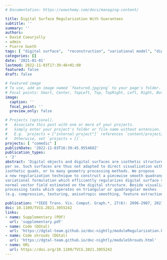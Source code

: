 ```yaml
---
# Documentation: https://wowchemy.com/docs/managing-content/

title: Digital Surface Regularization With Guarantees
subtitle: ''
summary: ''
authors:
- David Coeurjolly
- admin
- Pierre Gueth
tags: [ "digital surface",  "reconstruction", "variational model", "digital geometry", "discrete geometric estimator", "piecewise smooth reconstruction" ]
categories: []
date: '2021-01-01'
lastmod: 2022-11-03T17:39:46+01:00
featured: false
draft: false

# Featured image
# To use, add an image named `featured.jpg/png` to your page's folder.
# Focal points: Smart, Center, TopLeft, Top, TopRight, Left, Right, BottomLeft, Bottom, BottomRight.
image:
  caption: ''
  focal_point: ''
  preview_only: false

# Projects (optional).
#   Associate this post with one or more of your projects.
#   Simply enter your project's folder or file name without extension.
#   E.g. `projects = ["internal-project"]` references `content/project/deep-learning/index.md`.
#   Otherwise, set `projects = []`.
projects: [ "comedic" ]
publishDate: '2022-11-03T16:39:45.955468Z'
publication_types:
- '2'
abstract: 'Digital objects and digital surfaces are isothetic structures
per se. Such surfaces are thus not adapted to direct visualization with
isothetic quads, or to many geometry processing methods. We propose
a new regularization technique to construct a piecewise smooth quadrangulated surface from a digital surface. More formally we propose a
variational formulation which efficiently regularizes digital surface vertices while complying with a prescribed, eventually anisotropic, input
normal vector field estimated on the digital structure. Beside visualization purposes, such regularized surface can then be used in any geometry
processing tasks which operates on triangular or quadrangular meshes
(e.g. compression, texturing, anisotropic smoothing, feature extraction).'

publication: '*IEEE Trans. Vis. Comput. Graph.*, 27(6): 2896-2907, 2021'
doi: 10.1109/TVCG.2021.3055242
links:
- name: Supplementary (PDF)
  url: 'supplementary.pdf'
- name: Code (DGtal)
  url: 'https://dgtal-team.github.io/doc-nightly/moduleRegularization.html'
- name: Code shrouds (DGtal)
  url: 'https://dgtal-team.github.io/doc-nightly/moduleShrouds.html'
- name: URL
  url: https://doi.org/10.1109/TVCG.2021.3055242
---
```

